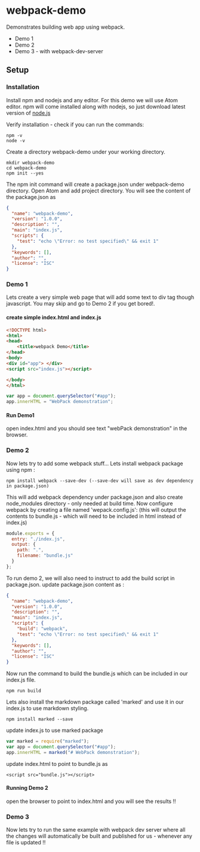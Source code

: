 # webpack-demo
Demonstrates building web app using webpack.   
* Demo 1
* Demo 2
* Demo 3 - with webpack-dev-server



## Setup
### Installation
Install npm and nodejs and any editor. For this demo we will use Atom editor. npm will come installed along with nodejs, so just download latest version of [node.js](https://docs.npmjs.com/getting-started/installing-node)

Verify installation - check if you can run the commands:
```
npm -v
node -v

```

Create a directory webpack-demo under your working directory.
```
mkdir webpack-demo
cd webpack-demo
npm init --yes
```
The npm init command will create a package.json under webpack-demo directory. Open Atom and add project directory. You will see the content of the package.json as 
```json
{
  "name": "webpack-demo",
  "version": "1.0.0",
  "description": "",
  "main": "index.js",
  "scripts": {
    "test": "echo \"Error: no test specified\" && exit 1"
  },
  "keywords": [],
  "author": "",
  "license": "ISC"
}

```

### Demo 1
Lets create a very simple web page that will add some text to div tag though javascript. You may skip and go to Demo 2 if you get bored!.

#### create simple index.html and index.js 
```html
<!DOCTYPE html>
<html>
<head>
    <title>webpack Demo</title>
</head>
<body>
<div id="app"> </div>
<script src="index.js"></script>

</body>
</html>
```
```javascript
var app = document.querySelector("#app");
app.innerHTML = "WebPack demonstration";

```

#### Run Demo1
open index.html and you should see text "webPack demonstration" in the browser.


### Demo 2
Now lets try to add some webpack stuff... Lets install webpack package using npm :
```
npm install webpack --save-dev (--save-dev will save as dev dependency in package.json)
```
This will add webpack dependency under package.json and also create node_modules directory - only needed at build time. Now configure webpack by creating a file named 'wepack.config.js': (this will output the contents to bundle.js - which will need to be included in html instead of index.js)

```javascript
module.exports = {
  entry: "./index.js",
  output: {
    path: ".",
    filename: "bundle.js"
  }
};
```

To run demo 2, we will also need to instruct to add the build script in package.json. update package.json content as :
```json
{
  "name": "webpack-demo",
  "version": "1.0.0",
  "description": "",
  "main": "index.js",
  "scripts": {
    "build": "webpack",
    "test": "echo \"Error: no test specified\" && exit 1"
  },
  "keywords": [],
  "author": "",
  "license": "ISC"
}
```

Now run the command to build the bundle.js which can be included in our index.js file.
```shell
npm run build
```

Lets also install the markdown package called 'marked' and use it in our index.js to use markdown styling.
```
npm install marked --save
```
update index.js to use marked package
```javascript
var marked = require("marked");
var app = document.querySelector("#app");
app.innerHTML = marked("# WebPack demonstration");
```

update index.html to point to bundle.js as 
```
<script src="bundle.js"></script>
```

#### Running Demo 2
open the browser to point to index.html and you will see the results !!


### Demo 3
Now lets try to run the same example with webpack dev server where all the changes will automatically be built and published for us - whenever any file is updated !!




